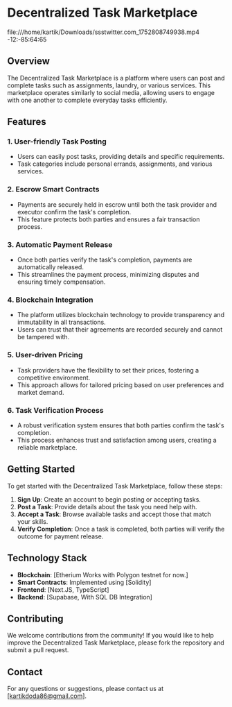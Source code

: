 # Decentralized Task Marketplace



file:///home/kartik/Downloads/ssstwitter.com_1752808749938.mp4
-12:-85:64:65



## Overview

The Decentralized Task Marketplace is a platform where users can post and complete tasks such as assignments, laundry, or various services. This marketplace operates similarly to social media, allowing users to engage with one another to complete everyday tasks efficiently.

## Features

### 1. User-friendly Task Posting
- Users can easily post tasks, providing details and specific requirements.
- Task categories include personal errands, assignments, and various services.

### 2. Escrow Smart Contracts
- Payments are securely held in escrow until both the task provider and executor confirm the task's completion.
- This feature protects both parties and ensures a fair transaction process.

### 3. Automatic Payment Release
- Once both parties verify the task's completion, payments are automatically released.
- This streamlines the payment process, minimizing disputes and ensuring timely compensation.

### 4. Blockchain Integration
- The platform utilizes blockchain technology to provide transparency and immutability in all transactions.
- Users can trust that their agreements are recorded securely and cannot be tampered with.

### 5. User-driven Pricing
- Task providers have the flexibility to set their prices, fostering a competitive environment.
- This approach allows for tailored pricing based on user preferences and market demand.

### 6. Task Verification Process
- A robust verification system ensures that both parties confirm the task's completion.
- This process enhances trust and satisfaction among users, creating a reliable marketplace.

## Getting Started

To get started with the Decentralized Task Marketplace, follow these steps:

1. **Sign Up**: Create an account to begin posting or accepting tasks.
2. **Post a Task**: Provide details about the task you need help with.
3. **Accept a Task**: Browse available tasks and accept those that match your skills.
4. **Verify Completion**: Once a task is completed, both parties will verify the outcome for payment release.

## Technology Stack

- **Blockchain**: [Etherium Works with Polygon testnet for now.]
- **Smart Contracts**: Implemented using [Solidity]
- **Frontend**: [Next.JS, TypeScript]
- **Backend**: [Supabase, With SQL DB Integration]

## Contributing

We welcome contributions from the community! If you would like to help improve the Decentralized Task Marketplace, please fork the repository and submit a pull request.


## Contact

For any questions or suggestions, please contact us at [kartikdoda86@gmail.com].
